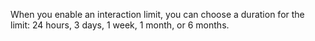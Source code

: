 When you enable an interaction limit, you can choose a duration for the limit: 24 hours, 3 days, 1 week, 1 month, or 6 months.